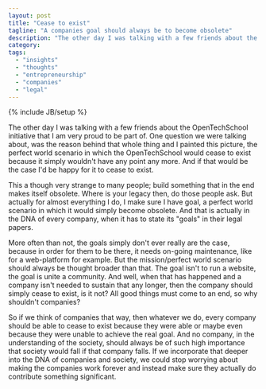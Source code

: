 ```yaml
---
layout: post
title: "Cease to exist"
tagline: "A companies goal should always be to become obsolete"
description: "The other day I was talking with a few friends about the OpenTechSchool initiative that I am very proud to be part of. One question we were talking about, was the reason behind that whole thing and I painted this picture, the perfect world scenario in which the OpenTechSchool would cease to exist because it simply wouldn't have any point any more. And if that would be the case I'd be happy for it to cease to exist."
category: 
tags:
  - "insights"
  - "thoughts"
  - "entrepreneurship"
  - "companies"
  - "legal"
---
```

{% include JB/setup %}

The other day I was talking with a few friends about the OpenTechSchool initiative that I am very proud to be part of. One question we were talking about, was the reason behind that whole thing and I painted this picture, the perfect world scenario in which the OpenTechSchool would cease to exist because it simply wouldn't have any point any more. And if that would be the case I'd be happy for it to cease to exist.

This a though very strange to many people; build something that in the end makes itself obsolete. Where is your legacy then, do those people ask. But actually for almost everything I do, I make sure I have goal, a perfect world scenario in which it would simply become obsolete. And that is actually in the DNA of every company, when it has to state its "goals" in their legal papers. 

More often than not, the goals simply don't ever really are the case, because in order for them to be there, it needs on-going maintenance, like for a web-platform for example. But the mission/perfect world scenario should always be thought broader than that. The goal isn't to run a website, the goal is unite a community. And well, when that has happened and a company isn't needed to sustain that any longer, then the company should simply cease to exist, is it not? All good things must come to an end, so why shouldn't companies?

So if we think of companies that way, then whatever we do, every company should be able to cease to exist because they were able or maybe even because they were unable to achieve the real goal. And no company, in the understanding of the society, should always be of such high importance that society would fall if that company falls. If we incorporate that deeper into the DNA of companies and society, we could stop worrying about making the companies work forever and instead make sure they actually do contribute something significant. 
